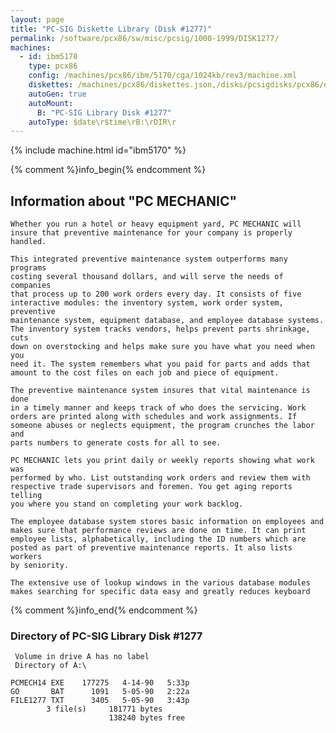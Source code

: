 ```yaml
---
layout: page
title: "PC-SIG Diskette Library (Disk #1277)"
permalink: /software/pcx86/sw/misc/pcsig/1000-1999/DISK1277/
machines:
  - id: ibm5170
    type: pcx86
    config: /machines/pcx86/ibm/5170/cga/1024kb/rev3/machine.xml
    diskettes: /machines/pcx86/diskettes.json,/disks/pcsigdisks/pcx86/diskettes.json
    autoGen: true
    autoMount:
      B: "PC-SIG Library Disk #1277"
    autoType: $date\r$time\rB:\rDIR\r
---
```


{% include machine.html id="ibm5170" %}

{% comment %}info_begin{% endcomment %}

## Information about "PC MECHANIC"

    Whether you run a hotel or heavy equipment yard, PC MECHANIC will
    insure that preventive maintenance for your company is properly
    handled.
    
    This integrated preventive maintenance system outperforms many programs
    costing several thousand dollars, and will serve the needs of companies
    that process up to 200 work orders every day. It consists of five
    interactive modules: the inventory system, work order system, preventive
    maintenance system, equipment database, and employee database systems.
    The inventory system tracks vendors, helps prevent parts shrinkage, cuts
    down on overstocking and helps make sure you have what you need when you
    need it. The system remembers what you paid for parts and adds that
    amount to the cost files on each job and piece of equipment.
    
    The preventive maintenance system insures that vital maintenance is done
    in a timely manner and keeps track of who does the servicing. Work
    orders are printed along with schedules and work assignments. If
    someone abuses or neglects equipment, the program crunches the labor and
    parts numbers to generate costs for all to see.
    
    PC MECHANIC lets you print daily or weekly reports showing what work was
    performed by who. List outstanding work orders and review them with
    respective trade supervisors and foremen. You get aging reports telling
    you where you stand on completing your work backlog.
    
    The employee database system stores basic information on employees and
    makes sure that performance reviews are done on time. It can print
    employee lists, alphabetically, including the ID numbers which are
    posted as part of preventive maintenance reports. It also lists workers
    by seniority.
    
    The extensive use of lookup windows in the various database modules
    makes searching for specific data easy and greatly reduces keyboard
{% comment %}info_end{% endcomment %}


### Directory of PC-SIG Library Disk #1277

     Volume in drive A has no label
     Directory of A:\

    PCMECH14 EXE    177275   4-14-90   5:33p
    GO       BAT      1091   5-05-90   2:22a
    FILE1277 TXT      3405   5-05-90   3:43p
            3 file(s)     181771 bytes
                          138240 bytes free

